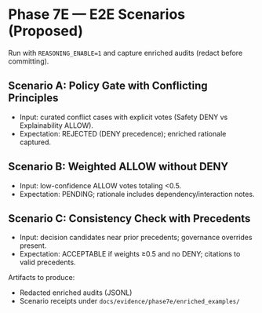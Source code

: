 # Phase 7E — E2E Scenarios (Proposed)

Run with `REASONING_ENABLE=1` and capture enriched audits (redact before committing).

## Scenario A: Policy Gate with Conflicting Principles
- Input: curated conflict cases with explicit votes (Safety DENY vs Explainability ALLOW).
- Expectation: REJECTED (DENY precedence); enriched rationale captured.

## Scenario B: Weighted ALLOW without DENY
- Input: low-confidence ALLOW votes totaling <0.5.
- Expectation: PENDING; rationale includes dependency/interaction notes.

## Scenario C: Consistency Check with Precedents
- Input: decision candidates near prior precedents; governance overrides present.
- Expectation: ACCEPTABLE if weights ≥0.5 and no DENY; citations to valid precedents.

Artifacts to produce:
- Redacted enriched audits (JSONL)
- Scenario receipts under `docs/evidence/phase7e/enriched_examples/`
